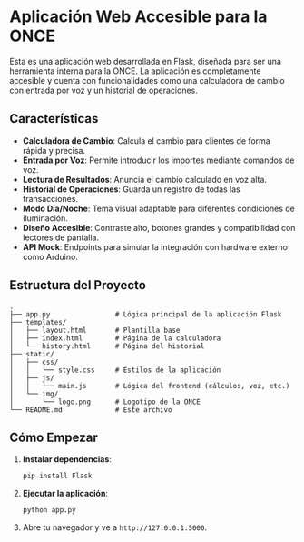 # Aplicación Web Accesible para la ONCE

Esta es una aplicación web desarrollada en Flask, diseñada para ser una herramienta interna para la ONCE. La aplicación es completamente accesible y cuenta con funcionalidades como una calculadora de cambio con entrada por voz y un historial de operaciones.

## Características

- **Calculadora de Cambio**: Calcula el cambio para clientes de forma rápida y precisa.
- **Entrada por Voz**: Permite introducir los importes mediante comandos de voz.
- **Lectura de Resultados**: Anuncia el cambio calculado en voz alta.
- **Historial de Operaciones**: Guarda un registro de todas las transacciones.
- **Modo Día/Noche**: Tema visual adaptable para diferentes condiciones de iluminación.
- **Diseño Accesible**: Contraste alto, botones grandes y compatibilidad con lectores de pantalla.
- **API Mock**: Endpoints para simular la integración con hardware externo como Arduino.

## Estructura del Proyecto

```
.
├── app.py                # Lógica principal de la aplicación Flask
├── templates/
│   ├── layout.html       # Plantilla base
│   ├── index.html        # Página de la calculadora
│   └── history.html      # Página del historial
├── static/
│   ├── css/
│   │   └── style.css     # Estilos de la aplicación
│   ├── js/
│   │   └── main.js       # Lógica del frontend (cálculos, voz, etc.)
│   └── img/
│       └── logo.png      # Logotipo de la ONCE
└── README.md             # Este archivo
```

## Cómo Empezar

1.  **Instalar dependencias**:
    ```bash
    pip install Flask
    ```
2.  **Ejecutar la aplicación**:
    ```bash
    python app.py
    ```
3.  Abre tu navegador y ve a `http://127.0.0.1:5000`.